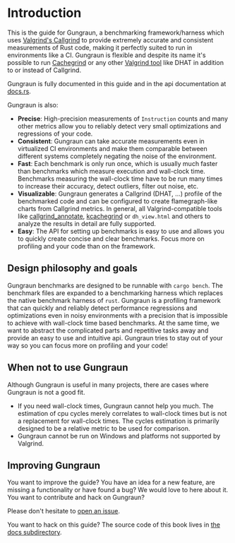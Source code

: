 # Introduction

This is the guide for Gungraun, a benchmarking framework/harness which uses
[Valgrind's Callgrind](https://valgrind.org/docs/manual/cl-manual.html) to
provide extremely accurate and consistent measurements of Rust code, making it
perfectly suited to run in environments like a CI. Gungraun is flexible and
despite its name it's possible to run [Cachegrind](./cachegrind.md) or any other
[Valgrind tool](./tools.md) like DHAT in addition to or instead of Callgrind.

Gungraun is fully documented in this guide and in the api documentation at
[docs.rs](https://docs.rs/iai-callgrind/0.16.1/iai_callgrind/).

Gungraun is also:

- __Precise__: High-precision measurements of `Instruction` counts and many
  other metrics allow you to reliably detect very small optimizations and
  regressions of your code.
- __Consistent__: Gungraun can take accurate measurements even in
  virtualized CI environments and make them comparable between different systems
  completely negating the noise of the environment.
- __Fast__: Each benchmark is only run once, which is usually much faster than
  benchmarks which measure execution and wall-clock time. Benchmarks measuring
  the wall-clock time have to be run many times to increase their accuracy,
  detect outliers, filter out noise, etc.
- __Visualizable__: Gungraun generates a Callgrind (DHAT, ...) profile of
  the benchmarked code and can be configured to create flamegraph-like charts
  from Callgrind metrics. In general, all Valgrind-compatible tools like
  [callgrind_annotate](https://valgrind.org/docs/manual/cl-manual.html#cl-manual.callgrind_annotate-options),
  [kcachegrind](https://kcachegrind.github.io/html/Home.html) or `dh_view.html`
  and others to analyze the results in detail are fully supported.
- __Easy__: The API for setting up benchmarks is easy to use and allows you to
  quickly create concise and clear benchmarks. Focus more on profiling and your
  code than on the framework.

## Design philosophy and goals

Gungraun benchmarks are designed to be runnable with `cargo bench`. The
benchmark files are expanded to a benchmarking harness which replaces the native
benchmark harness of `rust`. Gungraun is a profiling framework that can
quickly and reliably detect performance regressions and optimizations even in
noisy environments with a precision that is impossible to achieve with
wall-clock time based benchmarks. At the same time, we want to abstract the
complicated parts and repetitive tasks away and provide an easy to use and
intuitive api. Gungraun tries to stay out of your way so you can focus more
on profiling and your code!

## When not to use Gungraun

Although Gungraun is useful in many projects, there are cases where
Gungraun is not a good fit.

- If you need wall-clock times, Gungraun cannot help you much. The
  estimation of cpu cycles merely correlates to wall-clock times but is not a
  replacement for wall-clock times. The cycles estimation is primarily designed
  to be a relative metric to be used for comparison.
- Gungraun cannot be run on Windows and platforms not supported by
  Valgrind.

## Improving Gungraun

You want to improve the guide? You have an idea for a new feature, are missing a
functionality or have found a bug? We would love to here about it. You want to
contribute and hack on Gungraun?

Please don't hesitate to [open an
issue](https://github.com/iai-callgrind/iai-callgrind/issues).

You want to hack on this guide? The source code of this book lives in [the docs
subdirectory](https://github.com/iai-callgrind/iai-callgrind/tree/main/docs).
